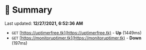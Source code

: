 # 📖 Summary
Last updated: **12/27/2021, 6:52:36 AM**

- `GET` [https://uptimerfree.tk](https://uptimerfree.tk) - **Up** (1449ms)
- `GET` [https://monitoruptimer.tk](https://monitoruptimer.tk) - **Down** (197ms)
